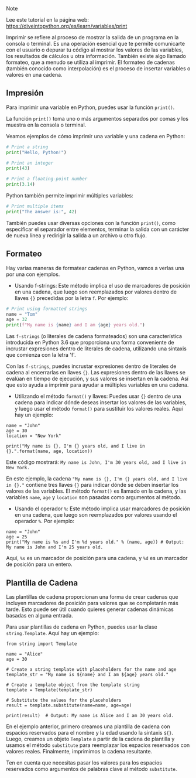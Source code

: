 > [!NOTE]
> Lee este tutorial en la página web: https://diveintopython.org/es/learn/variables/print

Imprimir se refiere al proceso de mostrar la salida de un programa en la consola o terminal. Es una operación esencial que te permite comunicarte con el usuario o depurar tu código al mostrar los valores de las variables, los resultados de cálculos u otra información.
También existe algo llamado formateo, que a menudo se utiliza al imprimir. El formateo de cadenas (también conocido como interpolación) es el proceso de insertar variables o valores en una cadena.

## Impresión

Para imprimir una variable en Python, puedes usar la función `print()`.

La función `print()` toma uno o más argumentos separados por comas y los muestra en la consola o terminal.

Veamos ejemplos de cómo imprimir una variable y una cadena en Python:

```python
# Print a string
print("Hello, Python!")

# Print an integer
print(43)

# Print a floating-point number
print(3.14)
```

Python también permite imprimir múltiples variables:

```python
# Print multiple items
print("The answer is:", 42)
```

También puedes usar diversas opciones con la función `print()`, como especificar el separador entre elementos, terminar la salida con un carácter de nueva línea y redirigir la salida a un archivo u otro flujo.

## Formateo

Hay varias maneras de formatear cadenas en Python, vamos a verlas una por una con ejemplos.

- Usando f-strings: Este método implica el uso de marcadores de posición en una cadena, que luego son reemplazados por valores dentro de llaves `{}` precedidas por la letra `f`. Por ejemplo:

```python
# Print using formatted strings
name = "Tom"
age = 32
print(f"My name is {name} and I am {age} years old.")
```

Las `f-strings` (o literales de cadena formateados) son una característica introducida en Python 3.6 que proporciona una forma conveniente de incrustar expresiones dentro de literales de cadena, utilizando una sintaxis que comienza con la letra 'f'.

Con las `f-strings`, puedes incrustar expresiones dentro de literales de cadena al encerrarlas en llaves `{}`. Las expresiones dentro de las llaves se evalúan en tiempo de ejecución, y sus valores se insertan en la cadena. Así que esto ayuda a imprimir para ayudar a múltiples variables en una cadena.

- Utilizando el método `format()` y llaves: Puedes usar `{}` dentro de una cadena para indicar dónde deseas insertar los valores de las variables, y luego usar el método `format()` para sustituir los valores reales. Aquí hay un ejemplo:

```python3
name = "John"
age = 30
location = "New York"

print("My name is {}, I'm {} years old, and I live in {}.".format(name, age, location))
```

Este código mostrará: `My name is John, I'm 30 years old, and I live in New York.`

En este ejemplo, la cadena `"My name is {}, I'm {} years old, and I live in {}."` contiene tres llaves `{}` para indicar dónde se deben insertar los valores de las variables. El método `format()` es llamado en la cadena, y las variables `name`, `age` y `location` son pasadas como argumentos al método.

- Usando el operador `%`: Este método implica usar marcadores de posición en una cadena, que luego son reemplazados por valores usando el operador `%`. Por ejemplo:

```python3
name = "John"
age = 25
print("My name is %s and I'm %d years old." % (name, age)) # Output: My name is John and I'm 25 years old.
```

Aquí, `%s` es un marcador de posición para una cadena, y `%d` es un marcador de posición para un entero.

## Plantilla de Cadena

Las plantillas de cadena proporcionan una forma de crear cadenas que incluyen marcadores de posición para valores que se completarán más tarde. Esto puede ser útil cuando quieres generar cadenas dinámicas basadas en alguna entrada.

Para usar plantillas de cadena en Python, puedes usar la clase `string.Template`. Aquí hay un ejemplo:

```python3
from string import Template

name = "Alice"
age = 30

# Create a string template with placeholders for the name and age
template_str = "My name is ${name} and I am ${age} years old."

# Create a template object from the template string
template = Template(template_str)

# Substitute the values for the placeholders
result = template.substitute(name=name, age=age)

print(result)  # Output: My name is Alice and I am 30 years old.
```

En el ejemplo anterior, primero creamos una plantilla de cadena con espacios reservados para el nombre y la edad usando la sintaxis `${}`. Luego, creamos un objeto `Template` a partir de la cadena de plantilla y usamos el método `substitute` para reemplazar los espacios reservados con valores reales. Finalmente, imprimimos la cadena resultante.

Ten en cuenta que necesitas pasar los valores para los espacios reservados como argumentos de palabras clave al método `substitute`.
